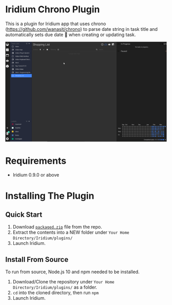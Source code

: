 # Iridium Chrono Plugin

This is a plugin for Iridium app that uses chrono (https://github.com/wanasit/chrono) to parse date string in task title and automatically sets due date 📅 when creating or updating task. 

![alt text](https://github.com/Yamazaki93/Iridium-Chrono-Plugin/raw/master/demo.gif "Preview")

# Requirements

 - Iridium 0.9.0 or above

# Installing The Plugin

## Quick Start

 1. Download [`packaged.zip`]('https://github.com/Yamazaki93/Iridium-Chrono-Plugin/raw/master/packaged.zip') file from the repo. 
 2. Extract the contents into a NEW folder under `Your Home Directory/Iridium/plugins/`
 3. Launch Iridium.

## Install From Source
 
 To run from source, Node.js 10 and npm needed to be installed.

 1. Download/Clone the repository under `Your Home Directory/Iridium/plugins/` as a folder.
 2. `cd` into the cloned directory, then run `npm`
 3. Launch Iridium.